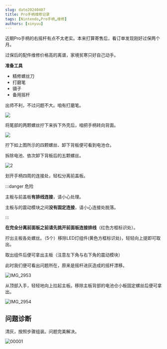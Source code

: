 ```yaml
---
slug: date20240407
title: Pro手柄维修记录
tags: [Nintendo,Pro手柄,维修]
authors: [xinyuu]
---
```

近期Pro手柄的右摇杆有点不太老实。本来打算寄售后，看订单发现刚好过保两个月。

过保后的配件维修价格高的离谱，家境贫寒只好自己动手。

**准备工具**

- 精修螺丝刀
- 打磨笔
- 镊子
- 备用摇杆

<!-- truncate -->

出师不利，不过问题不大。咱有打磨笔。

![](https://static.cocomoe.cn/static/cocomoe/20240307/000.webp)

将尾部的两颗螺丝拧下来拆下外壳后，咱把手柄转向背面。

![](https://static.cocomoe.cn/static/cocomoe/20240307/1.webp)

拧下如上图所示的四颗螺丝、卸下背板便可看到电池仓。

拆除电池、依次卸下背板后的五颗螺丝。

![2](https://static.cocomoe.cn/static/cocomoe/20240307/2.webp)

划开手柄四周的连接处，轻松分离前盖板。

:::danger 危险

主板与前盖板**有排线连接**，请小心处理。

主板与的震动模块之间**没有固定连接**，请小心连接处脱落。

:::

**在完全分离前面板之前请先挑开前面板连接排线**（红色方框标识处）。

拧出主板各处螺丝。（5个）移除LED灯组件(黄色方框标识处)，轻轻向上提即可取出。

取出组件后便可拿出主板（注意左下角与右下角的震动模块）

此时我们便可看出问题所在，原来是摇杆进灰造成的摇杆漂移。

![IMG_2953](https://static.cocomoe.cn/static/cocomoe/20240307/IMG_2953.webp)

从顶部入手，轻轻地向上拉起主板。移除主板背部的电池仓小板固定螺丝后便可拿出。

![IMG_2954](https://static.cocomoe.cn/static/cocomoe/20240307/IMG_2954.webp)

## 问题诊断

清灰，按照步骤组装。问题完美解决。

![00001](https://static.cocomoe.cn/static/cocomoe/20240307/00001.webp)

